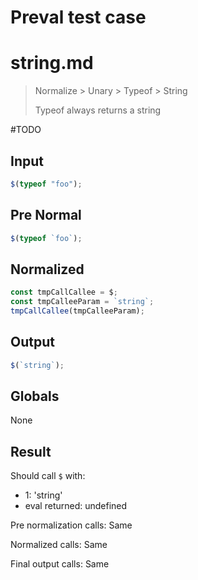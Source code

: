 # Preval test case

# string.md

> Normalize > Unary > Typeof > String
>
> Typeof always returns a string

#TODO

## Input

`````js filename=intro
$(typeof "foo");
`````

## Pre Normal

`````js filename=intro
$(typeof `foo`);
`````

## Normalized

`````js filename=intro
const tmpCallCallee = $;
const tmpCalleeParam = `string`;
tmpCallCallee(tmpCalleeParam);
`````

## Output

`````js filename=intro
$(`string`);
`````

## Globals

None

## Result

Should call `$` with:
 - 1: 'string'
 - eval returned: undefined

Pre normalization calls: Same

Normalized calls: Same

Final output calls: Same
